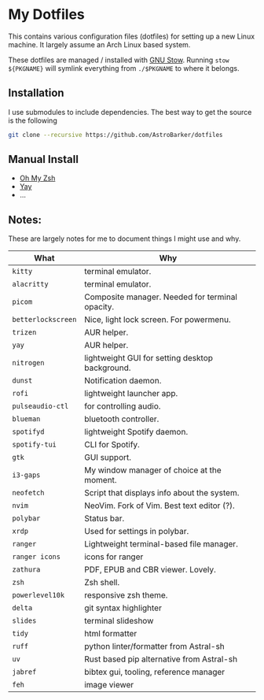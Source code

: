 # My Dotfiles

This contains various configuration files (dotfiles) for setting up a new Linux machine.
It largely assume an Arch Linux based system.

These dotfiles are managed / installed with [GNU Stow](https://www.gnu.org/software/stow/).
Running `stow ${PKGNAME}` will symlink everything from `./$PKGNAME` to where it belongs.

## Installation
I use submodules to include dependencies. 
The best way to get the source is the following 
```sh
git clone --recursive https://github.com/AstroBarker/dotfiles
```

## Manual Install
- [Oh My Zsh](https://github.com/ohmyzsh)
- [Yay](https://github.com/Jguer/yay)
- ...

## Notes:

These are largely notes for me to document things I might use and why.

What | Why
------------ | -------------
`kitty` | terminal emulator.
`alacritty` | terminal emulator.
`picom` | Composite manager. Needed for terminal opacity.
`betterlockscreen` | Nice, light lock screen. For powermenu.
`trizen` | AUR helper.
`yay` | AUR helper.
`nitrogen` | lightweight GUI for setting desktop background.
`dunst`  | Notification daemon.
`rofi` | lightweight launcher app.
`pulseaudio-ctl` | for controlling audio.
`blueman` | bluetooth controller.
`spotifyd` | lightweight Spotify daemon.
`spotify-tui` | CLI for Spotify.
`gtk` | GUI support.
`i3-gaps` | My window manager of choice at the moment. 
`neofetch` | Script that displays info about the system.
`nvim` | NeoVim. Fork of Vim. Best text editor (?).
`polybar` | Status bar.
`xrdp` | Used for settings in polybar.
`ranger` | Lightweight terminal-based file manager.
`ranger icons` | icons for ranger
`zathura` | PDF, EPUB and CBR viewer. Lovely.
`zsh` | Zsh shell.
`powerlevel10k` | responsive zsh theme.
`delta` | git syntax highlighter
`slides` | terminal slideshow
`tidy` | html formatter
`ruff` | python linter/formatter from Astral-sh
`uv` | Rust based pip alternative from Astral-sh
`jabref` | bibtex gui, tooling, reference manager
`feh` | image viewer
